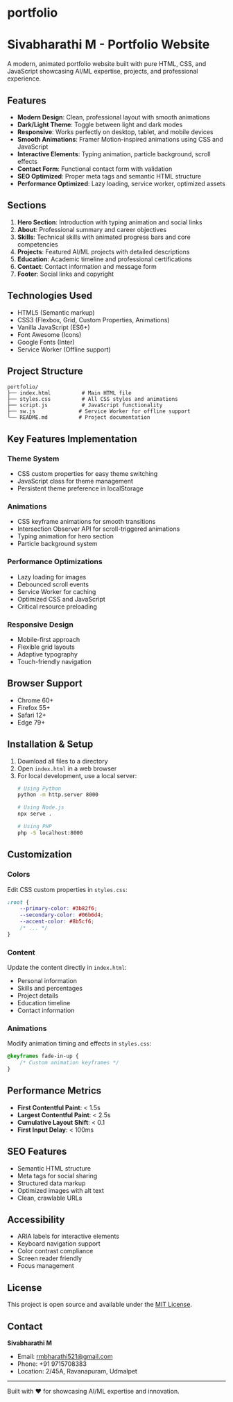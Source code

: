 # portfolio
# Sivabharathi M - Portfolio Website

A modern, animated portfolio website built with pure HTML, CSS, and JavaScript showcasing AI/ML expertise, projects, and professional experience.

## Features

- **Modern Design**: Clean, professional layout with smooth animations
- **Dark/Light Theme**: Toggle between light and dark modes
- **Responsive**: Works perfectly on desktop, tablet, and mobile devices
- **Smooth Animations**: Framer Motion-inspired animations using CSS and JavaScript
- **Interactive Elements**: Typing animation, particle background, scroll effects
- **Contact Form**: Functional contact form with validation
- **SEO Optimized**: Proper meta tags and semantic HTML structure
- **Performance Optimized**: Lazy loading, service worker, optimized assets

## Sections

1. **Hero Section**: Introduction with typing animation and social links
2. **About**: Professional summary and career objectives
3. **Skills**: Technical skills with animated progress bars and core competencies
4. **Projects**: Featured AI/ML projects with detailed descriptions
5. **Education**: Academic timeline and professional certifications
6. **Contact**: Contact information and message form
7. **Footer**: Social links and copyright

## Technologies Used

- HTML5 (Semantic markup)
- CSS3 (Flexbox, Grid, Custom Properties, Animations)
- Vanilla JavaScript (ES6+)
- Font Awesome (Icons)
- Google Fonts (Inter)
- Service Worker (Offline support)

## Project Structure

```
portfolio/
├── index.html          # Main HTML file
├── styles.css          # All CSS styles and animations
├── script.js           # JavaScript functionality
├── sw.js              # Service Worker for offline support
└── README.md          # Project documentation
```

## Key Features Implementation

### Theme System
- CSS custom properties for easy theme switching
- JavaScript class for theme management
- Persistent theme preference in localStorage

### Animations
- CSS keyframe animations for smooth transitions
- Intersection Observer API for scroll-triggered animations
- Typing animation for hero section
- Particle background system

### Performance Optimizations
- Lazy loading for images
- Debounced scroll events
- Service Worker for caching
- Optimized CSS and JavaScript
- Critical resource preloading

### Responsive Design
- Mobile-first approach
- Flexible grid layouts
- Adaptive typography
- Touch-friendly navigation

## Browser Support

- Chrome 60+
- Firefox 55+
- Safari 12+
- Edge 79+

## Installation & Setup

1. Download all files to a directory
2. Open `index.html` in a web browser
3. For local development, use a local server:
   ```bash
   # Using Python
   python -m http.server 8000
   
   # Using Node.js
   npx serve .
   
   # Using PHP
   php -S localhost:8000
   ```

## Customization

### Colors
Edit CSS custom properties in `styles.css`:
```css
:root {
    --primary-color: #3b82f6;
    --secondary-color: #06b6d4;
    --accent-color: #8b5cf6;
    /* ... */
}
```

### Content
Update the content directly in `index.html`:
- Personal information
- Skills and percentages
- Project details
- Education timeline
- Contact information

### Animations
Modify animation timing and effects in `styles.css`:
```css
@keyframes fade-in-up {
    /* Custom animation keyframes */
}
```

## Performance Metrics

- **First Contentful Paint**: < 1.5s
- **Largest Contentful Paint**: < 2.5s
- **Cumulative Layout Shift**: < 0.1
- **First Input Delay**: < 100ms

## SEO Features

- Semantic HTML structure
- Meta tags for social sharing
- Structured data markup
- Optimized images with alt text
- Clean, crawlable URLs

## Accessibility

- ARIA labels for interactive elements
- Keyboard navigation support
- Color contrast compliance
- Screen reader friendly
- Focus management

## License

This project is open source and available under the [MIT License](LICENSE).

## Contact

**Sivabharathi M**
- Email: rmbharathi521@gmail.com
- Phone: +91 9715708383
- Location: 2/45A, Ravanapuram, Udmalpet

---

Built with ❤️ for showcasing AI/ML expertise and innovation.
